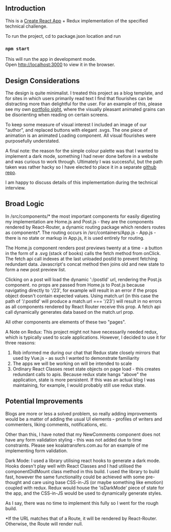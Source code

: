 ## Introduction

This is a [Create React App](https://github.com/facebook/create-react-app) + Redux implementation of the specified technical challenge.

To run the project, cd to package.json location and run 

### `npm start`

This will run the app in development mode.<br>
Open [http://localhost:3000](http://localhost:3000) to view it in the browser.

## Design Considerations

The design is quite minimalist. I treated this project as a blog template, and for sites in which users primarily read text I find that flourishes can be distracting more than delightful for the user. For an example of this, please see my own [portfolio sight](http://www.alexgujas.com/), where the visually pleasant animated grains can be disorienting when reading on certain screens.

To keep some measure of visual interest I included an image of our "author", and replaced buttons with elegant .svgs. The one piece of animation is an animated Loading component. All visual flourishes were purposefully understated. 

A final note: the reason for the simple colour palette was that I wanted to implement a dark mode, something I had never done before in a website and was curious to work through. Ultimately I was successful, but the path taken was rather hacky so I have elected to place it in a separate [github repo](https://github.com/washboardalex/locify-tech-exercise-dark-mode). 

I am happy to discuss details of this implementation during the technical interview.

## Broad Logic 

In /src/components/* the most important components for easily digesting my implementation are Home.js and Post.js - they are the components rendered by React-Router, a dynamic routing package which renders routes as components*. The routing occurs in /src/containers/App.js - App.js - there is no state or markup in App.js, it is used entirely for routing.

The Home.js component renders post previews twenty at a time - a button in the form of a .svg (stack of books) calls the fetch method from onClick. The fetch api call indexes at the last unloaded postId to prevent fetching redundant data. Javascript's concat method then joins old and new state to form a new post preview list.

Clicking on a post will load the dynamic ':/postId' url, rendering the Post.js component. no props are passed from Home.js to Post.js because navigating directly to '/23', for example will result in an error if the props object doesn't contain expected values. Using match.url (in this case the path of '/:postId' will produce a match.url === '/23') will result in no errors as all components rendered by React Router receive this prop. A fetch api call dynamically generates data based on the match.url prop.

All other components are elements of these two "pages". 

A Note on Redux: This project might not have necessarily needed redux, which is typically used to scale applications. However, I decided to use it for three reasons:

1. Rob informed me during our chat that Redux state closely mirrors that used by Vue.js - as such I wanted to demonstrate familiarity
2. The apps we will be working on will be intended to scale
3. Ordinary React Classes reset state objects on page load - this creates redundant calls to apis. Because redux state hangs "above" the application, state is more persistent. If this was an actual blog I was maintaining, for example, I would probably still use redux state.

## Potential Improvements

Blogs are more or less a solved problem, so really adding improvements would be a matter of adding the usual UI elements - profiles of writers and commenters, liking comments, notifications, etc.

Other than this, I have noted that my NewComments component does not have any form validation styling - this was not added due to time constraints. Please see koalatransfers.com.au for an example of me implementing form validation. 

Dark Mode: I used a library utilising react hooks to generate a dark mode. Hooks doesn't play well with React Classes and I had utilised the componentDidMount class method in this build. I used the library to build fast, however the same functionality could be achieved with some pre-thought and care using base CSS-in-JS (or maybe something like emotion) coupled with redux. Redux would house the 'isDarkMode' piece of state for the app, and the CSS-in-JS would be used to dynamically generate styles. 

As I say, there was no time to implement this fully so I went for the rough build.

*If the URL matches that of a Route, it will be rendered by React-Router. Otherwise, the Route will render null. 
